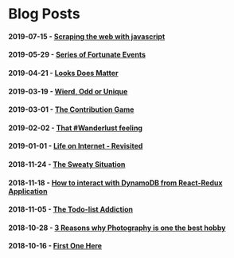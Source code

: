 # Blog Posts

#### 2019-07-15 - [Scraping the web with javascript](https://vishwas.tech/blog/2019/07/15/scraping-with-javascript.html?utm_source=GitHub&utm_medium=GitHubRepo&utm_campaign=GitHubTraffic) 

#### 2019-05-29 - [Series of Fortunate Events](https://vishwas.tech/blog/2019/05/29/series-of-fortunate-events.html?utm_source=GitHub&utm_medium=GitHubRepo&utm_campaign=GitHubTraffic)

#### 2019-04-21 - [Looks Does Matter](https://vishwas.tech/blog/2019/04/21/user-experience.html?utm_source=GitHub&utm_medium=GitHubRepo&utm_campaign=GitHubTraffic)

#### 2019-03-19 - [Wierd, Odd or Unique](https://vishwas.tech/blog/2019/03/19/wierd.html?utm_source=GitHub&utm_medium=GitHubRepo&utm_campaign=GitHubTraffic)

#### 2019-03-01 - [The Contribution Game](https://vishwas.tech/blog/2019/03/01/contribution.html?utm_source=GitHub&utm_medium=GitHubRepo&utm_campaign=GitHubTraffic)

#### 2019-02-02 - [That #Wanderlust feeling](https://vishwas.tech/blog/2019/02/02/travel.html?utm_source=GitHub&utm_medium=GitHubRepo&utm_campaign=GitHubTraffic)

#### 2019-01-01 - [Life on Internet - Revisited](https://vishwas.tech/blog/2019/01/01/rewind.html?utm_source=GitHub&utm_medium=GitHubRepo&utm_campaign=GitHubTraffic)

#### 2018-11-24 - [The Sweaty Situation](https://vishwas.tech/blog/2018/11/24/hyperhidrosis.html?utm_source=GitHub&utm_medium=GitHubRepo&utm_campaign=GitHubTraffic)

#### 2018-11-18 - [How to interact with DynamoDB from React-Redux Application](https://vishwas.tech/blog/2018/11/18/react-redux-fetch-data-from-dynamodb.html?utm_source=GitHub&utm_medium=GitHubRepo&utm_campaign=GitHubTraffic)

#### 2018-11-05 - [The Todo-list Addiction](https://vishwas.tech/blog/2018/11/05/the-todolist-addiction.html?utm_source=GitHub&utm_medium=GitHubRepo&utm_campaign=GitHubTraffic)

#### 2018-10-28 - [3 Reasons why Photography is one the best hobby](https://vishwas.tech/blog/2018/10/28/photography.html?utm_source=GitHub&utm_medium=GitHubRepo&utm_campaign=GitHubTraffic)

#### 2018-10-16 - [First One Here](https://vishwas.tech/blog/2018/10/16/my-first-post.html?utm_source=GitHub&utm_medium=GitHubRepo&utm_campaign=GitHubTraffic)
